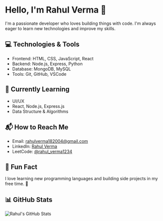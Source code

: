 # Hello, I'm Rahul Verma 👋

I'm a passionate developer who loves building things with code. I'm always eager to learn new technologies and improve my skills.

## 💻 Technologies & Tools

- Frontend: HTML, CSS, JavaScript, React
- Backend: Node.js, Express, Python
- Database: MongoDB, MySQL
- Tools: Git, GitHub, VSCode

## 🚀 Currently Learning

- UI/UX
- React, Node.js, Express.js
- Data Structure & Algorithms

## 📬 How to Reach Me

- Email: [rahulverma182004@gmail.com](mailto:rahulverma182004@gmail.com)
- LinkedIn: [Rahul Verma](https://linkedin.com/in/rahul-verma-268860287)
- LeetCode: [@rahul_verma1234](https://leetcode.com/u/rahul_verma1234/)

## 🎉 Fun Fact

I love learning new programming languages and building side projects in my free time. 🚀

## 📊 GitHub Stats

![Rahul's GitHub Stats](https://github-readme-stats.vercel.app/api?username=rahulverma2629&show_icons=true&count_private=true&hide=prs&theme=radical)

